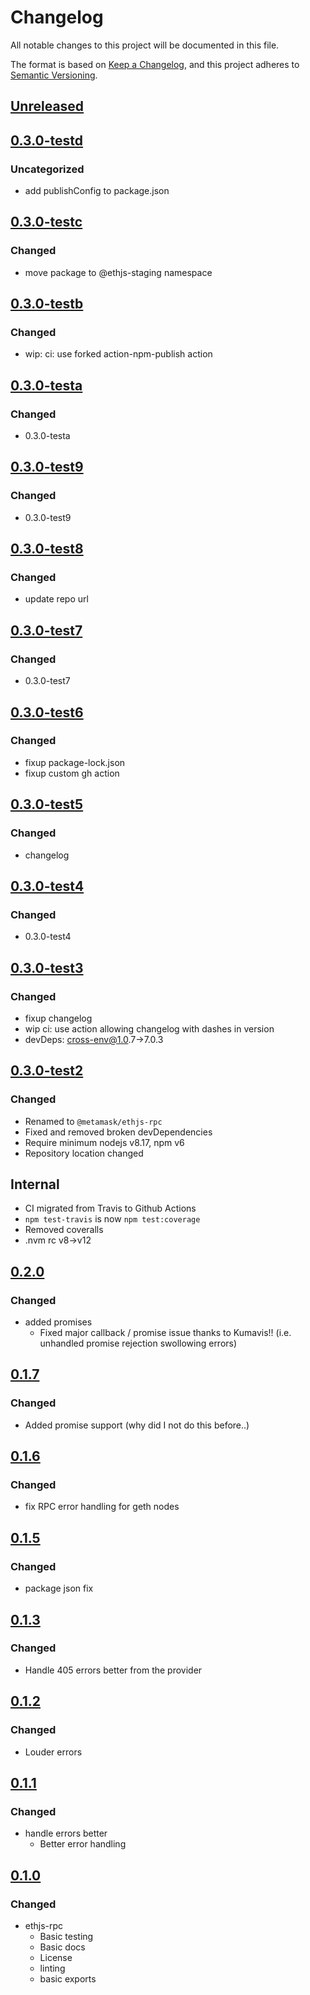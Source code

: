 # Changelog
All notable changes to this project will be documented in this file.

The format is based on [Keep a Changelog](https://keepachangelog.com/en/1.0.0/),
and this project adheres to [Semantic Versioning](https://semver.org/spec/v2.0.0.html).

## [Unreleased]

## [0.3.0-testd]
### Uncategorized
- add publishConfig to package.json

## [0.3.0-testc]
### Changed
- move package to @ethjs-staging namespace

## [0.3.0-testb]
### Changed
- wip: ci: use forked action-npm-publish action

## [0.3.0-testa]
### Changed
- 0.3.0-testa

## [0.3.0-test9]
### Changed
- 0.3.0-test9

## [0.3.0-test8]
### Changed
- update repo url

## [0.3.0-test7]
### Changed
- 0.3.0-test7

## [0.3.0-test6]
### Changed
- fixup package-lock.json
- fixup custom gh action

## [0.3.0-test5]
### Changed
- changelog

## [0.3.0-test4]
### Changed
- 0.3.0-test4

## [0.3.0-test3]
### Changed
- fixup changelog
- wip ci: use action allowing changelog with dashes in version
- devDeps: cross-env@1.0.7->7.0.3

## [0.3.0-test2]
### Changed
- Renamed to `@metamask/ethjs-rpc`
- Fixed and removed broken devDependencies
- Require minimum nodejs v8.17, npm v6
- Repository location changed
## Internal
- CI migrated from Travis to Github Actions
- `npm test-travis` is now `npm test:coverage`
- Removed coveralls
- .nvm rc v8->v12

## [0.2.0]
### Changed
- added promises
  - Fixed major callback / promise issue thanks to Kumavis!! (i.e. unhandled promise rejection swollowing errors)

## [0.1.7]
### Changed
- Added promise support (why did I not do this before..)

## [0.1.6]
### Changed
- fix RPC error handling for geth nodes

## [0.1.5]
### Changed
- package json fix

## [0.1.3]
### Changed
- Handle 405 errors better from the provider

## [0.1.2]
### Changed
- Louder errors

## [0.1.1]
### Changed
- handle errors better
  - Better error handling

## [0.1.0]
### Changed
- ethjs-rpc
  - Basic testing
  - Basic docs
  - License
  - linting
  - basic exports

[Unreleased]: https://github.com/legobeat/ethjs-rpc/compare/v0.3.0-testd...HEAD
[0.3.0-testd]: https://github.com/legobeat/ethjs-rpc/compare/v0.3.0-testc...v0.3.0-testd
[0.3.0-testc]: https://github.com/legobeat/ethjs-rpc/compare/v0.3.0-testb...v0.3.0-testc
[0.3.0-testb]: https://github.com/legobeat/ethjs-rpc/compare/v0.3.0-testa...v0.3.0-testb
[0.3.0-testa]: https://github.com/legobeat/ethjs-rpc/compare/v0.3.0-test9...v0.3.0-testa
[0.3.0-test9]: https://github.com/legobeat/ethjs-rpc/compare/v0.3.0-test8...v0.3.0-test9
[0.3.0-test8]: https://github.com/legobeat/ethjs-rpc/compare/v0.3.0-test7...v0.3.0-test8
[0.3.0-test7]: https://github.com/legobeat/ethjs-rpc/compare/v0.3.0-test6...v0.3.0-test7
[0.3.0-test6]: https://github.com/legobeat/ethjs-rpc/compare/v0.3.0-test5...v0.3.0-test6
[0.3.0-test5]: https://github.com/legobeat/ethjs-rpc/compare/v0.3.0-test4...v0.3.0-test5
[0.3.0-test4]: https://github.com/legobeat/ethjs-rpc/compare/v0.3.0-test3...v0.3.0-test4
[0.3.0-test3]: https://github.com/legobeat/ethjs-rpc/compare/v0.3.0-test2...v0.3.0-test3
[0.3.0-test2]: https://github.com/legobeat/ethjs-rpc/compare/v0.2.0...v0.3.0-test2
[0.2.0]: https://github.com/legobeat/ethjs-rpc/compare/v0.1.7...v0.2.0
[0.1.7]: https://github.com/legobeat/ethjs-rpc/compare/v0.1.6...v0.1.7
[0.1.6]: https://github.com/legobeat/ethjs-rpc/compare/v0.1.5...v0.1.6
[0.1.5]: https://github.com/legobeat/ethjs-rpc/compare/v0.1.3...v0.1.5
[0.1.3]: https://github.com/legobeat/ethjs-rpc/compare/v0.1.2...v0.1.3
[0.1.2]: https://github.com/legobeat/ethjs-rpc/compare/v0.1.1...v0.1.2
[0.1.1]: https://github.com/legobeat/ethjs-rpc/compare/v0.1.0...v0.1.1
[0.1.0]: https://github.com/legobeat/ethjs-rpc/releases/tag/v0.1.0

